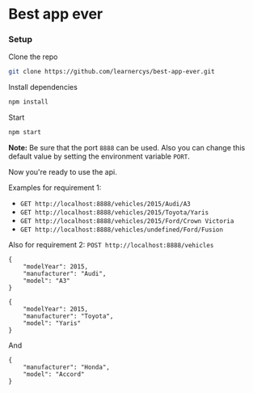 # Best app ever

### Setup

Clone the repo

```bash
git clone https://github.com/learnercys/best-app-ever.git
```

Install dependencies

```bash
npm install
```

Start

```bash
npm start
```

**Note:** Be sure that the port `8888` can be used. Also you can change this default value by setting the environment variable `PORT`.

Now you're ready to use the api.

Examples for requirement 1:

* `GET http://localhost:8888/vehicles/2015/Audi/A3`
* `GET http://localhost:8888/vehicles/2015/Toyota/Yaris`
* `GET http://localhost:8888/vehicles/2015/Ford/Crown Victoria`
* `GET http://localhost:8888/vehicles/undefined/Ford/Fusion`

Also for requirement 2: `POST http://localhost:8888/vehicles`

```
{
    "modelYear": 2015,
    "manufacturer": "Audi",
    "model": "A3"
}
```

```
{
    "modelYear": 2015,
    "manufacturer": "Toyota",
    "model": "Yaris"
}
```

And

```
{
    "manufacturer": "Honda",
    "model": "Accord"
}
```

